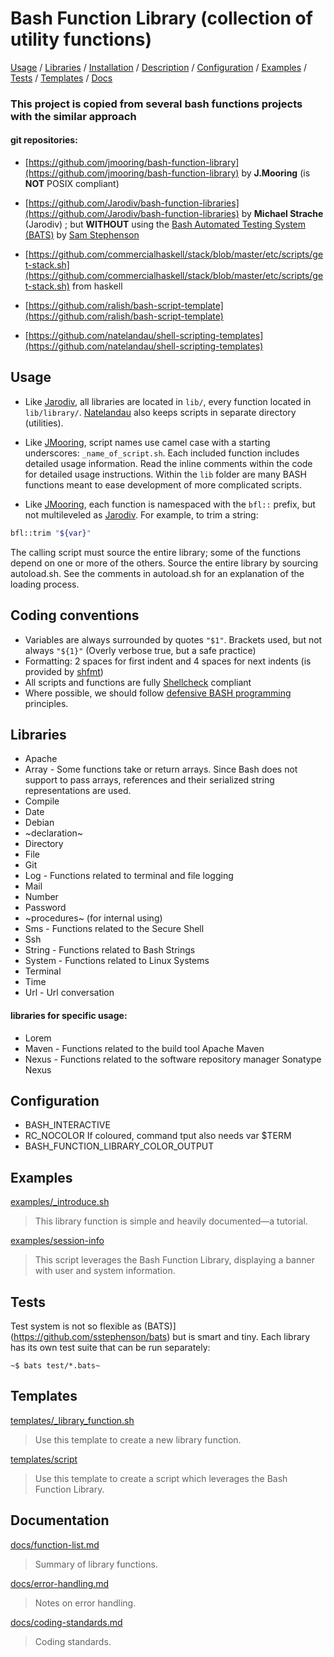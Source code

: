 # Bash Function Library (collection of utility functions)
[Usage](#usage) / [Libraries](#libraries) / [Installation](docs/installation.md) / [Description](docs/description.md) / [Configuration](#configuration) / [Examples](#examples) / [Tests](#tests) / [Templates](#templates) / [Docs](#documentation)

### This project is copied from several bash functions projects with the similar approach
#### git repositories:
* [https://github.com/jmooring/bash-function-library](https://github.com/jmooring/bash-function-library) by **J.Mooring** (is **NOT** POSIX compliant)

* [https://github.com/Jarodiv/bash-function-libraries](https://github.com/Jarodiv/bash-function-libraries) by **Michael Strache** (Jarodiv) ; but **WITHOUT** using the [Bash Automated Testing System (BATS)](https://github.com/sstephenson/bats) by [Sam Stephenson](https://github.com/sstephenson)

* [https://github.com/commercialhaskell/stack/blob/master/etc/scripts/get-stack.sh](https://github.com/commercialhaskell/stack/blob/master/etc/scripts/get-stack.sh) from haskell

* [https://github.com/ralish/bash-script-template](https://github.com/ralish/bash-script-template)

* [https://github.com/natelandau/shell-scripting-templates](https://github.com/natelandau/shell-scripting-templates)

Usage
-----

* Like [Jarodiv](https://github.com/Jarodiv/bash-function-libraries), all libraries are located in `lib/`, every function located in `lib/library/`. [Natelandau](https://github.com/natelandau/shell-scripting-templates) also keeps scripts in separate directory (utilities).
- Like [JMooring](https://github.com/jmooring/bash-function-library), script names use camel case with a starting underscores: `_name_of_script.sh`.
Each included function includes detailed usage information. Read the inline comments within the code for detailed usage instructions.
Within the `lib` folder are many BASH functions meant to ease development of more complicated scripts.

* Like [JMooring](https://github.com/jmooring/bash-function-library), each function is namespaced with the `bfl::` prefix, but not multileveled as [Jarodiv](https://github.com/Jarodiv/bash-function-libraries). For example, to trim a string:

```bash
bfl::trim "${var}"
```

The calling script must source the entire library; some of the functions depend on one or more of the others.
Source the entire library by sourcing autoload.sh. See the comments in autoload.sh for an explanation of the loading process.

Coding conventions
------------------

- Variables are always surrounded by quotes `"$1"`. Brackets used, but not always `"${1}"` (Overly verbose true, but a safe practice)
- Formatting: 2 spaces for first indent and 4 spaces for next indents (is provided by [shfmt](https://github.com/mvdan/sh))
- All scripts and functions are fully [Shellcheck](https://github.com/koalaman/shellcheck) compliant
- Where possible, we should follow [defensive BASH programming](https://kfirlavi.herokuapp.com/blog/2012/11/14/defensive-bash-programming/) principles.

Libraries
---------

* Apache
* Array - Some functions take or return arrays. Since Bash does not support to pass arrays, references and their serialized string representations are used.
* Compile
* Date
* Debian
* ~declaration~
* Directory
* File
* Git
* Log - Functions related to terminal and file logging
* Mail
* Number
* Password
* ~procedures~ (for internal using)
* Sms - Functions related to the Secure Shell
* Ssh
* String - Functions related to Bash Strings
* System - Functions related to Linux Systems
* Terminal
* Time
* Url - Url conversation

#### libraries for specific usage:
* Lorem
* Maven - Functions related to the build tool Apache Maven
* Nexus - Functions related to the software repository manager Sonatype Nexus

Configuration
-------------

* BASH_INTERACTIVE
* RC_NOCOLOR      If coloured, command tput also needs var $TERM
* BASH_FUNCTION_LIBRARY_COLOR_OUTPUT


Examples
--------

[examples/\_introduce.sh](examples/_introduce.sh)

> This library function is simple and heavily documented&mdash;a tutorial.

[examples/session-info](examples/session-info)

> This script leverages the Bash Function Library, displaying a banner with
user and system information.

Tests
-----

Test system is not so flexible as (BATS)](https://github.com/sstephenson/bats) but is smart and tiny.
Each library has its own test suite that can be run separately:

```
~$ bats test/*.bats~
```

Templates
---------

[templates/_library_function.sh](templates/_library_function.sh)

> Use this template to create a new library function.

[templates/script](templates/script)

> Use this template to create a script which leverages the Bash Function
Library.

Documentation
-------------

[docs/function-list.md](docs/function-list.md)

> Summary of library functions.

[docs/error-handling.md](docs/error-handling.md)

> Notes on error handling.

[docs/coding-standards.md](docs/coding-standards.md)

> Coding standards.
